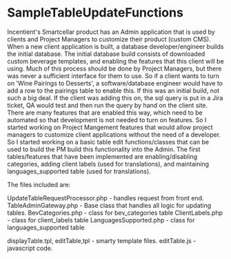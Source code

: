 # SampleTableUpdateFunctions
Incentient's Smartcellar product has an Admin application that is used by clients and Project Managers to customize their product (custom CMS).  When a new client application is built, a database developer/engineer builds the initial database.  The initial database build consists of downloaded custom beverage templates, and enabling the features that this client will be using.  Much of this process should be done by Project Managers, but there was never a sufficient interface for them to use.  So if a client wants to turn on 'Wine Pairings to Desserts', a software/database engineer would have to add a row to the pairings table to enable this.  If this was an initial build, not such a big deal.  If the client was adding this on, the sql query is put in a Jira ticket, QA would test and then run the query by hand on the client site.  There are many features that are enabled this way, which need to be automated so that development is not needed to turn on features.  So I started working on Project Mangement features that would allow project managers to customize client applications without the need of a developer.  
So I started working on a basic table edit functions/classes that can be used to build the PM build this functionality into the Admin.
The first tables/features that have been implemented are enabling/disabling categories, adding client labels (used for translations), and maintaining languages_supported table (used for translations).
 
The files included are:

UpdateTableRequestProcessor.php - handles request from front end.
TableAdminGateway.php -  Base class that handles all logic for updating tables.
BevCategories.php  - class for bev_categories table
ClientLabels.php   - class for client_labels table
LanguagesSupported.php  - class for languages_supported table

displayTable.tpl, editTable,tpl - smarty template files.
editTable.js - javascript code.


